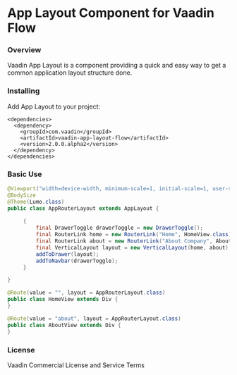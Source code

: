 # App Layout Component for Vaadin Flow

### Overview
Vaadin App Layout is a component providing a quick and easy way to get a common application layout structure done.

### Installing
Add App Layout to your project:
```
<dependencies>
  <dependency>
    <groupId>com.vaadin</groupId>
    <artifactId>vaadin-app-layout-flow</artifactId>
    <version>2.0.0.alpha2</version>
  </dependency>
</dependencies>
```

### Basic Use

```java
@Viewport("width=device-width, minimum-scale=1, initial-scale=1, user-scalable=yes, viewport-fit=cover")
@BodySize
@Theme(Lumo.class)
public class AppRouterLayout extends AppLayout {
    
     {
         final DrawerToggle drawerToggle = new DrawerToggle();
         final RouterLink home = new RouterLink("Home", HomeView.class);
         final RouterLink about = new RouterLink("About Company", AboutView.class);
         final VerticalLayout layout = new VerticalLayout(home, about);
         addToDrawer(layout);
         addToNavbar(drawerToggle);
     }

}

@Route(value = "", layout = AppRouterLayout.class)
public class HomeView extends Div {
}

@Route(value = "about", layout = AppRouterLayout.class)
public class AboutView extends Div {
}

```

### License

Vaadin Commercial License and Service Terms
